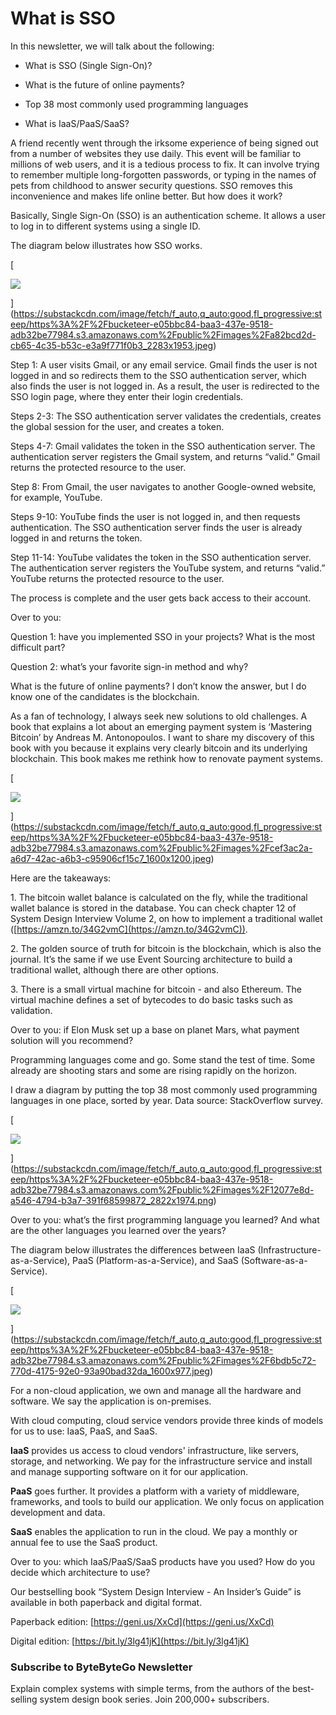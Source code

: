 # What is SSO
In this newsletter, we will talk about the following:

*   What is SSO (Single Sign-On)?
    
*   What is the future of online payments?
    
*   Top 38 most commonly used programming languages
    
*   What is IaaS/PaaS/SaaS?
    

A friend recently went through the irksome experience of being signed out from a number of websites they use daily. This event will be familiar to millions of web users, and it is a tedious process to fix. It can involve trying to remember multiple long-forgotten passwords, or typing in the names of pets from childhood to answer security questions. SSO removes this inconvenience and makes life online better. But how does it work?

Basically, Single Sign-On (SSO) is an authentication scheme. It allows a user to log in to different systems using a single ID.

The diagram below illustrates how SSO works.

[

![](https://substackcdn.com/image/fetch/w_1456,c_limit,f_auto,q_auto:good,fl_progressive:steep/https%3A%2F%2Fbucketeer-e05bbc84-baa3-437e-9518-adb32be77984.s3.amazonaws.com%2Fpublic%2Fimages%2Fa82bcd2d-cb65-4c35-b53c-e3a9f771f0b3_2283x1953.jpeg)


](https://substackcdn.com/image/fetch/f_auto,q_auto:good,fl_progressive:steep/https%3A%2F%2Fbucketeer-e05bbc84-baa3-437e-9518-adb32be77984.s3.amazonaws.com%2Fpublic%2Fimages%2Fa82bcd2d-cb65-4c35-b53c-e3a9f771f0b3_2283x1953.jpeg)

Step 1: A user visits Gmail, or any email service. Gmail finds the user is not logged in and so redirects them to the SSO authentication server, which also finds the user is not logged in. As a result, the user is redirected to the SSO login page, where they enter their login credentials.

Steps 2-3: The SSO authentication server validates the credentials, creates the global session for the user, and creates a token.

Steps 4-7: Gmail validates the token in the SSO authentication server. The authentication server registers the Gmail system, and returns “valid.” Gmail returns the protected resource to the user.

Step 8: From Gmail, the user navigates to another Google-owned website, for example, YouTube. 

Steps 9-10: YouTube finds the user is not logged in, and then requests authentication. The SSO authentication server finds the user is already logged in and returns the token.

Step 11-14: YouTube validates the token in the SSO authentication server. The authentication server registers the YouTube system, and returns “valid.” YouTube returns the protected resource to the user.

The process is complete and the user gets back access to their account.

Over to you: 

Question 1: have you implemented SSO in your projects? What is the most difficult part?

Question 2: what’s your favorite sign-in method and why?

What is the future of online payments? I don’t know the answer, but I do know one of the candidates is the blockchain.

As a fan of technology, I always seek new solutions to old challenges. A book that explains a lot about an emerging payment system is ‘Mastering Bitcoin’ by Andreas M. Antonopoulos. I want to share my discovery of this book with you because it explains very clearly bitcoin and its underlying blockchain. This book makes me rethink how to renovate payment systems. 

[

![](https://substackcdn.com/image/fetch/w_1456,c_limit,f_auto,q_auto:good,fl_progressive:steep/https%3A%2F%2Fbucketeer-e05bbc84-baa3-437e-9518-adb32be77984.s3.amazonaws.com%2Fpublic%2Fimages%2Fcef3ac2a-a6d7-42ac-a6b3-c95906cf15c7_1600x1200.jpeg)


](https://substackcdn.com/image/fetch/f_auto,q_auto:good,fl_progressive:steep/https%3A%2F%2Fbucketeer-e05bbc84-baa3-437e-9518-adb32be77984.s3.amazonaws.com%2Fpublic%2Fimages%2Fcef3ac2a-a6d7-42ac-a6b3-c95906cf15c7_1600x1200.jpeg)

Here are the takeaways:

1\. The bitcoin wallet balance is calculated on the fly, while the traditional wallet balance is stored in the database. You can check chapter 12 of System Design Interview Volume 2, on how to implement a traditional wallet ([https://amzn.to/34G2vmC](https://amzn.to/34G2vmC)).

2\. The golden source of truth for bitcoin is the blockchain, which is also the journal. It’s the same if we use Event Sourcing architecture to build a traditional wallet, although there are other options.

3\. There is a small virtual machine for bitcoin - and also Ethereum. The virtual machine defines a set of bytecodes to do basic tasks such as validation.

Over to you: if Elon Musk set up a base on planet Mars, what payment solution will you recommend?

Programming languages come and go. Some stand the test of time. Some already are shooting stars and some are rising rapidly on the horizon. 

I draw a diagram by putting the top 38 most commonly used programming languages in one place, sorted by year. Data source: StackOverflow survey.

[

![](https://substackcdn.com/image/fetch/w_1456,c_limit,f_auto,q_auto:good,fl_progressive:steep/https%3A%2F%2Fbucketeer-e05bbc84-baa3-437e-9518-adb32be77984.s3.amazonaws.com%2Fpublic%2Fimages%2F12077e8d-a546-4794-b3a7-391f68599872_2822x1974.png)


](https://substackcdn.com/image/fetch/f_auto,q_auto:good,fl_progressive:steep/https%3A%2F%2Fbucketeer-e05bbc84-baa3-437e-9518-adb32be77984.s3.amazonaws.com%2Fpublic%2Fimages%2F12077e8d-a546-4794-b3a7-391f68599872_2822x1974.png)

Over to you: what’s the first programming language you learned? And what are the other languages you learned over the years?

The diagram below illustrates the differences between IaaS (Infrastructure-as-a-Service), PaaS (Platform-as-a-Service), and SaaS (Software-as-a-Service).

[

![](https://substackcdn.com/image/fetch/w_1456,c_limit,f_auto,q_auto:good,fl_progressive:steep/https%3A%2F%2Fbucketeer-e05bbc84-baa3-437e-9518-adb32be77984.s3.amazonaws.com%2Fpublic%2Fimages%2F6bdb5c72-770d-4175-92e0-93a90bad32da_1600x977.jpeg)


](https://substackcdn.com/image/fetch/f_auto,q_auto:good,fl_progressive:steep/https%3A%2F%2Fbucketeer-e05bbc84-baa3-437e-9518-adb32be77984.s3.amazonaws.com%2Fpublic%2Fimages%2F6bdb5c72-770d-4175-92e0-93a90bad32da_1600x977.jpeg)

For a non-cloud application, we own and manage all the hardware and software. We say the application is on-premises.

With cloud computing, cloud service vendors provide three kinds of models for us to use: IaaS, PaaS, and SaaS.

**IaaS** provides us access to cloud vendors' infrastructure, like servers, storage, and networking. We pay for the infrastructure service and install and manage supporting software on it for our application.

**PaaS** goes further. It provides a platform with a variety of middleware, frameworks, and tools to build our application. We only focus on application development and data.

**SaaS** enables the application to run in the cloud. We pay a monthly or annual fee to use the SaaS product.

Over to you: which IaaS/PaaS/SaaS products have you used? How do you decide which architecture to use?

Our bestselling book “System Design Interview - An Insider’s Guide” is available in both paperback and digital format.

Paperback edition: [https://geni.us/XxCd](https://geni.us/XxCd)

Digital edition: [https://bit.ly/3lg41jK](https://bit.ly/3lg41jK)

### Subscribe to **ByteByteGo Newsletter**

Explain complex systems with simple terms, from the authors of the best-selling system design book series. Join 200,000+ subscribers.